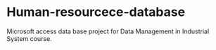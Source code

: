 # Human-resourcece-database

Microsoft access data base project for Data Management in Industrial System course.
